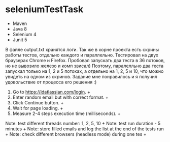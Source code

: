# seleniumTestTask
- Maven
- Java 8
- Selenium 4
- Junit 5

В файле output.txt хранятся логи. Так же в корне проекта есть скрины работы тестов, отдельно каждого
и параллельно. Тестировал на двух браузерах Chrome и Firefox. Пробовал запускать два теста в 36 потоков, 
но не вывозило железо и комп звисал) Поэтому, паралелльно два теста запускал только на 1, 2 и 5 потоках, 
а отдельно на 1, 2, 5 и 10, что можно увидеть на одном из скринов. 
Задание мне понравилось и я получил удовольствие от процесса его решения :)

1. Go to https://idatlassian.com/login. +
2. Enter random email but with correct format. +
3. Click Continue button. +
4. Wait for page loading. +
5. Measure 2-4 steps execution time (milliseconds). +
 
Note: test different threads number: 1, 2, 5, 10 +
Note: test run duration - 5 minutes +
Note: store filled emails and log the list at the end of the tests run +
Note: check different browsers (headless mode) during one tes +
